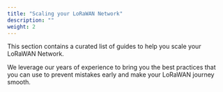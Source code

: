 ```yaml
---
title: "Scaling your LoRaWAN Network"
description: ""
weight: 2
---
```


This section contains a curated list of guides to help you scale your LoRaWAN Network.

We leverage our years of experience to bring you the best practices that you can use to prevent mistakes early and make your LoRaWAN journey smooth.

<!--more-->
